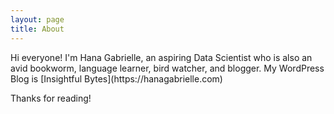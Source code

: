 ```yaml
---
layout: page
title: About
---
```


<p class="message">
  Hi everyone! I'm Hana Gabrielle, an aspiring Data Scientist who is also an avid bookworm, language learner, bird watcher, and blogger. My WordPress Blog is [Insightful Bytes](https://hanagabrielle.com)
</p>

Thanks for reading!
